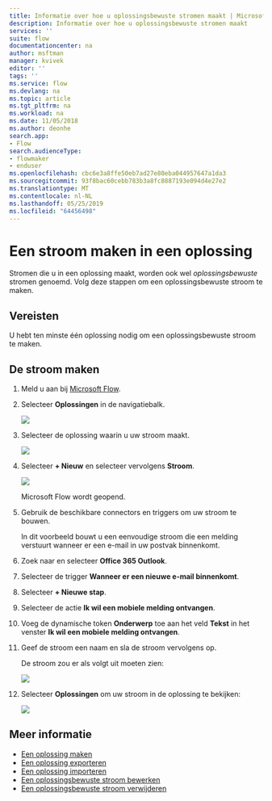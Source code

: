 ```yaml
---
title: Informatie over hoe u oplossingsbewuste stromen maakt | Microsoft Docs
description: Informatie over hoe u oplossingsbewuste stromen maakt
services: ''
suite: flow
documentationcenter: na
author: msftman
manager: kvivek
editor: ''
tags: ''
ms.service: flow
ms.devlang: na
ms.topic: article
ms.tgt_pltfrm: na
ms.workload: na
ms.date: 11/05/2018
ms.author: deonhe
search.app:
- Flow
search.audienceType:
- flowmaker
- enduser
ms.openlocfilehash: cbc6e3a8ffe50eb7ad27e80eba044957647a1da3
ms.sourcegitcommit: 93f8bac60cebb783b3a8fc8887193e094d4e27e2
ms.translationtype: MT
ms.contentlocale: nl-NL
ms.lasthandoff: 05/25/2019
ms.locfileid: "64456498"
---
```

# <a name="create-a-flow-in-a-solution"></a>Een stroom maken in een oplossing

Stromen die u in een oplossing maakt, worden ook wel *oplossingsbewuste* stromen genoemd. Volg deze stappen om een oplossingsbewuste stroom te maken.

## <a name="prerequisites"></a>Vereisten

U hebt ten minste één oplossing nodig om een oplossingsbewuste stroom te maken.

## <a name="create-the-flow"></a>De stroom maken 

1. Meld u aan bij [Microsoft Flow](https://flow.microsoft.com).
1. Selecteer **Oplossingen** in de navigatiebalk.

   ![](./media/create-flow-solution/select-solutions-from-left-nav.png)

1. Selecteer de oplossing waarin u uw stroom maakt.

   ![](./media/create-flow-solution/new-solution-created.png)

1. Selecteer **+ Nieuw** en selecteer vervolgens **Stroom**.

   ![](./media/create-flow-solution/select-new-flow.png)

   Microsoft Flow wordt geopend.

1. Gebruik de beschikbare connectors en triggers om uw stroom te bouwen.

   In dit voorbeeld bouwt u een eenvoudige stroom die een melding verstuurt wanneer er een e-mail in uw postvak binnenkomt.
1. Zoek naar en selecteer **Office 365 Outlook**.
1. Selecteer de trigger **Wanneer er een nieuwe e-mail binnenkomt**.
1. Selecteer **+ Nieuwe stap**.
1. Selecteer de actie **Ik wil een mobiele melding ontvangen**.
1. Voeg de dynamische token **Onderwerp** toe aan het veld **Tekst** in het venster **Ik wil een mobiele melding ontvangen**.
1. Geef de stroom een naam en sla de stroom vervolgens op.

   De stroom zou er als volgt uit moeten zien:

   ![](./media/create-flow-solution/new-email-notification-flow.png)
   
1. Selecteer **Oplossingen** om uw stroom in de oplossing te bekijken:

   ![](./media/create-flow-solution/new-flow-inside-solution.png)

## <a name="learn-more"></a>Meer informatie

* [Een oplossing maken](./overview-solution-flows.md)
* [Een oplossing exporteren](./export-flow-solution.md)
* [Een oplossing importeren](./import-flow-solution.md)
* [Een oplossingsbewuste stroom bewerken](./edit-solution-aware-flow.md)
* [Een oplossingsbewuste stroom verwijderen](./remove-solution-aware-flow.md)

